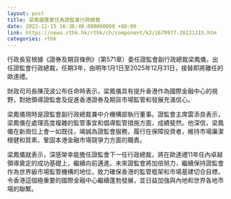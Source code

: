 ```yaml
---
layout: post
title: 梁鳳儀獲委任為證監會行政總裁
date: 2022-12-15 16:36:40.000000000 +08:00
link: https://news.rthk.hk/rthk/ch/component/k2/1679977-20221215.htm
categories: rthk
---
```


行政長官根據《證券及期貨條例》（第571章）委任證監會副行政總裁梁鳳儀，出任證監會行政總裁，任期3年，由明年1月1日至2025年12月31日，接替即將離任的歐達禮。

財政司司長陳茂波公布任命時表示，梁鳳儀具有提升香港作為國際金融中心的視野，對她領導證監會及促進香港證券及期貨市場監管和發展充滿信心。

梁鳳儀現時是證監會副行政總裁兼中介機構部執行董事。證監會主席雷添良表示，梁鳳儀在處理高度複雜的監管事宜和倡導監管措施方面，成績斐然。他深信，梁鳳儀在新崗位上會一如既往，竭誠為證監會服務，履行在保障投資者，維持市場廉潔穩健和質素，鞏固本港金融市場競爭力方面的職責。

梁鳳儀就表示，深感榮幸能擔任證監會下一任行政總裁，將在歐達禮11年任內卓越領導奠定的成功基礎上，繼續向前邁進。未來證監會將加倍努力，繼續保持證監會作為世界級市場監管機構的地位，致力確保香港的監管框架和市場基建切合目標，令香港這個極重要的國際金融中心繼續蓬勃發展，並日益加強與內地和世界各地市場的聯繫。
